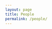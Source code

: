 ```yaml
---
layout: page
title: People
permalink: /people/
---
```


<html>
  <head>
    <style>
      .block{
        display: table;
        background-color:Gainsboro;
        padding: 20px;
        margin-bottom: 20px;
        width: 100%;
        border-radius: 15px;
      }

      p{
        margin-bottom: 0px;

      }

      </style>
    </head>
    <body>
      <h2>Current Contributors:</h2>
      <div class="block">
        <img src="{{site.baseurl}}/images/Adrien Zakar_2018_01.jpg" width=245px height=350px  style="float: left; margin-right:20px;">
        <p><B>Adrien Zakar</B> is the co-founder of Cistern and Assistant Professor of Late Ottoman History and the History of Science and Technology at the University of Toronto. He received his Ph.D. from Columbia University and was a Mellon Postdoctoral Fellow at the Stanford Humanities Center. His research concerns the political, social, and cultural histories of the modern Middle East and Europe with a focus in science and technology studies, war studies, spatial history and the history of attention. Adrien wrote his doctoral dissertation on the transformation of geographical knowledge and mapping sciences in the 19th and 20th-centuries, working with hundreds of maps, atlases, and treatises. Outside the academy, he is a certified hypnotist practicing at the intersection of creative ignition, dreamwork, and age regression, an expertise that he aims to apply to the creation of new research experiences and spaces in the digital humanities.</p>
      </div>
      <div class="block">
        <img src="{{site.baseurl}}/images/merve.jpg" width=342px height=256px  style="float: right; margin-left:20px;">
        <p><B>Merve Tekgürler</B> is the co-founder of Cistern and a PhD student in History at Stanford University. They have a BA degree in History and Social and Cultural Anthropology from Freie University, Berlin. In their dissertation research, Merve is working on Ottoman-Polish borderlands in late eighteenth and early nineteenth centuries, with a focus on changes and continuities north of the Danubian River in relation to Russian and Austrian imperial policy. Merve’s interest in spatial analysis and digital humanities is related to understanding human geography as an integral part of history. Aside from the Cistern project, Merve is working on training a handwritten text recognition model for eighteenth century Ottoman Turkish and is contributing to <i>Mapping Ottoman Epirus</i> project. Outside the academia, Merve enjoys scuba diving, playing Animal Crossing, and traveling. </p>
      </div>
      <div class="block">
        <img src="{{site.baseurl}}/images/umar.jpeg" width=267px height=300px  style="float: left; margin-right:20px;">
        <p><B>Umar Patel</B> is a second year undergraduate student double majoring in Computer Science and Archaeology and minoring in Mechanical Engineering. Umar holds widespread passions in technical and engineering fields, and enjoys pursuing them via his interests in late Ancient and Medieval European contexts. His projects revolve around the cross-section of computer science and archaeology, notably including conducting an engineering analysis of the construction of Stonehenge and developing virtual models for late Roman shipwrecks to use mathematical and computational analysis in determining stacking methods for Roman cargoes in the Mediterranean. Umar’s other technical pursuits include Machine Learning (particularly Natural Language Processing and Computer Vision) and Virtual Reality, both of which he is using to help develop Cistern’s geographical works database and a virtual museum to display early modern Ottoman heritage. When he is not working on digital humanities, Umar’s main focus is on developing novel machine learning applications such as chatbots, information retrieval programs, and recommender systems, or on developing virtual worlds with Unity 3D software. In his free time, Umar loves to tinker with Arduinos and Raspberry Pis as well as read about Medieval British history dating back to the Anglo-Saxons.</p>
      </div>

      <div class="block">
        <img src="{{site.baseurl}}/images/isin.jpg" width=250px height=250px  style="float: right; margin-left:20px;">
        <p style="margin-bottom:0px;"><B>Isin Taylan</B> is a Ph.D. candidate in the Department of History at Yale University.  She studied Social and Political Sciences with a minor in Art Theory and Criticism at Sabancı University and Sciences Po Paris. She holds MA degrees in History from Central European University and Sabancı University.  Her dissertation, “The Atlas and the Making of Modern Geography in the Ottoman Empire”, examines the making of the discipline of geography in the Ottoman Empire through the emergence and rise of the genre of the atlas from the seventeenth to twentieth century. She has a forthcoming article in <i>Imago Mundi: The International Journal for the History of Cartography</i> which introduces early Ottoman atlases as a source for the history of cartography. She is also a recording team member and host at the <i>Ottoman History Podcast.</i></p>
      </div>

      <div class="block">
        <img src="{{site.baseurl}}/images/jayna.jpg" width=197px height=256px  style="float: left; margin-right:20px;">
        <p><B>Jayna Huang</B> is a high school student interested in computer science, history, and sociology. She especially enjoys perusing the development of early societies, using code for practical problem-solving, and exploring Christianity in the modern context. With Cistern, Jayna has helped develop a database to succinctly organize Ottoman geographical knowledge and also has created this website to host it. In her free time, Jayna enjoys playing soccer, watching the sunset, and playing guitar. </p>
      </div>

      <h2>Past Contributors:</h2>

      <div class="block">
        <img src="{{site.baseurl}}/images/keoni.jpeg" width=320px height=240px  style="float: left; margin-right:20px;">
        <p><B>Keoni Rodriguez</B> is a BA (History) and MA (Earth Systems) candidate at Stanford from San Diego, CA. Their scholarship is primarily concerned with Indigenous environmental history and identity formation and they worked with the "Mapping Geographical Knowledge in the Middle East" project in Winter 2021.</p>
      </div>

  </body>
</html>
